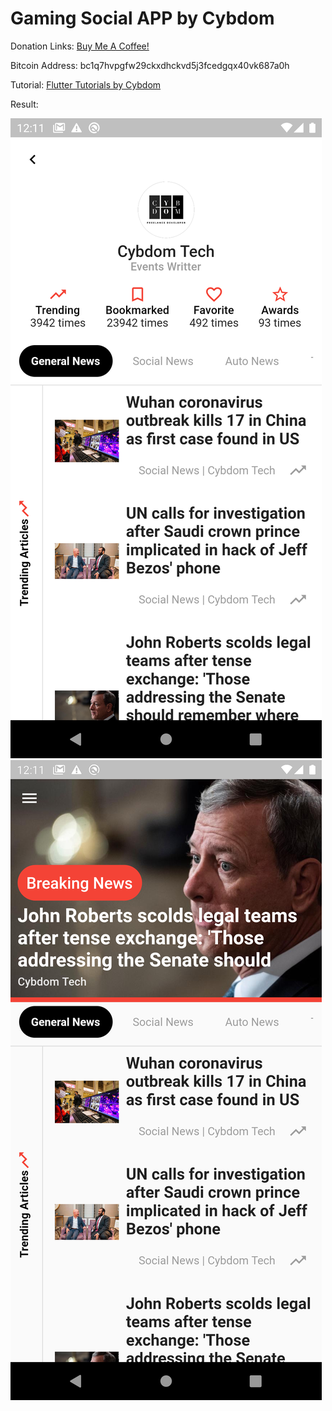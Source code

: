 # Gaming Social APP by Cybdom

Donation Links: <a href="https://www.buymeacoffee.com/bi3cp0Zk5">Buy Me A Coffee!</a>

Bitcoin Address: bc1q7hvpgfw29ckxdhckvd5j3fcedgqx40vk687a0h

Tutorial: <a href="https://cybdom.tech">Flutter Tutorials by Cybdom</a>

Result:

<img src="screenshot1.png">
<img src="screenshot2.png">